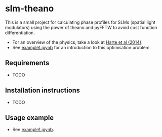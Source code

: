 slm-theano
===========

This is a small project for calculating phase profiles for SLMs (spatial light modulators) using the power of theano and pyFFTW to avoid cost function differentiation.

- For an overview of the physics, take a look at [Harte et al (2014)](https://www.osapublishing.org/oe/abstract.cfm?uri=oe-22-22-26548). 
- See [example1.ipynb](http://nbviewer.ipython.org/github/sjdenny/slm-theano/blob/master/example1.ipynb) for an introduction to this optimisation problem.

Requirements
---------------

- TODO

Installation instructions
------------------------------

- TODO

Usage example
----------------

- See [example1.ipynb](http://nbviewer.ipython.org/github/sjdenny/slm-theano/blob/master/example1.ipynb).
